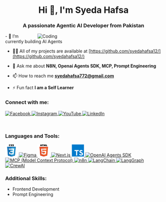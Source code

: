 
<h1 align="center">Hi 👋, I'm Syeda Hafsa</h1>
<h3 align="center">A passionate Agentic AI Developer from Pakistan</h3>
<img align="right" alt="Coding" width="400" src="https://mir-s3-cdn-cf.behance.net/project_modules/disp/601014116770475.6068beff4640a.gif">
</br?>
- 🌱 I’m currently building AI Agents

- 👨‍💻 All of my projects are available at [https://github.com/syedahafsa12/](https://github.com/syedahafsa12/)

- 💬 Ask me about **N8N, Openai Agents SDK, MCP, Prompt Engineering**

- 📫 How to reach me **syedahafsa772@gmail.com**

- ⚡ Fun fact **I am a Self Learner**
  
<h3 align="left">Connect with me:</h3>
<p align="left">
  <a href="https://www.facebook.com/profile.php?id=100090858772914" target="blank">
    <img align="center" src="https://raw.githubusercontent.com/rahuldkjain/github-profile-readme-generator/master/src/images/icons/Social/facebook.svg" alt="Facebook" height="30" width="40" />
  </a>
  <a href="https://instagram.com/syedahafsa58" target="blank">
    <img align="center" src="https://raw.githubusercontent.com/rahuldkjain/github-profile-readme-generator/master/src/images/icons/Social/instagram.svg" alt="Instagram" height="30" width="40" />
  </a>
  <a href="https://www.youtube.com/@syedahafsadeveloper" target="blank">
    <img align="center" src="https://raw.githubusercontent.com/rahuldkjain/github-profile-readme-generator/master/src/images/icons/Social/youtube.svg" alt="YouTube" height="30" width="40" />
  </a>
  <a href="https://www.linkedin.com/in/syeda-hafsa-67b7342ab/" target="blank">
    <img align="center" src="https://raw.githubusercontent.com/rahuldkjain/github-profile-readme-generator/master/src/images/icons/Social/linked-in-alt.svg" alt="LinkedIn" height="30" width="40" />
  </a>
</p>


</br>
  <h3 align="left">Languages and Tools:</h3>
<p align="left">
  <a href="https://www.w3schools.com/css/" target="_blank" rel="noreferrer">
    <img src="https://raw.githubusercontent.com/devicons/devicon/master/icons/css3/css3-original-wordmark.svg" alt="CSS3" width="40" height="40"/>
  </a>
  <a href="https://www.figma.com/" target="_blank" rel="noreferrer">
    <img src="https://www.vectorlogo.zone/logos/figma/figma-icon.svg" alt="Figma" width="40" height="40"/>
  </a>
  <a href="https://www.w3.org/html/" target="_blank" rel="noreferrer">
    <img src="https://raw.githubusercontent.com/devicons/devicon/master/icons/html5/html5-original-wordmark.svg" alt="HTML5" width="40" height="40"/>
  </a>
  <a href="https://nextjs.org/" target="_blank" rel="noreferrer">
    <img src="https://cdn.worldvectorlogo.com/logos/nextjs-2.svg" alt="Next.js" width="40" height="40"/>
  </a>
  <a href="https://www.typescriptlang.org/" target="_blank" rel="noreferrer">
    <img src="https://raw.githubusercontent.com/devicons/devicon/master/icons/typescript/typescript-original.svg" alt="TypeScript" width="40" height="40"/>
  </a>
  <a href="https://platform.openai.com/" target="_blank" rel="noreferrer">
    <img src="https://avatars.githubusercontent.com/u/14957082?s=200&v=4" alt="OpenAI Agents SDK" width="40" height="40"/>
  </a>
  <a href="https://modelcontextprotocol.io/" target="_blank" rel="noreferrer">
    <img src="https://upload.wikimedia.org/wikipedia/commons/0/0e/Model_Context_Protocol_logo.png" alt="MCP (Model Context Protocol)" width="40" height="40"/>
  </a>
  <a href="https://n8n.io/" target="_blank" rel="noreferrer">
    <img src="https://avatars.githubusercontent.com/u/45487711?s=200&v=4" alt="n8n" width="40" height="40"/>
  </a>
  <a href="https://www.langchain.com/" target="_blank" rel="noreferrer">
    <img src="https://avatars.githubusercontent.com/u/126733545?s=200&v=4" alt="LangChain" width="40" height="40"/>
  </a>
  <a href="https://www.langchain.com/langgraph" target="_blank" rel="noreferrer">
    <img src="https://avatars.githubusercontent.com/u/126733545?s=200&v=4" alt="LangGraph" width="40" height="40"/>
  </a>
  <a href="https://crewai.com/" target="_blank" rel="noreferrer">
    <img src="https://agent.ai/_next/static/media/crew-ai.cd8cdc40.png" alt="CrewAI" width="40" height="40"/>
  </a>
</p>

<h3 align="left">Additional Skills:</h3>
<ul>
  <li>Frontend Development</li>
  <li>Prompt Engineering</li>
</ul>
